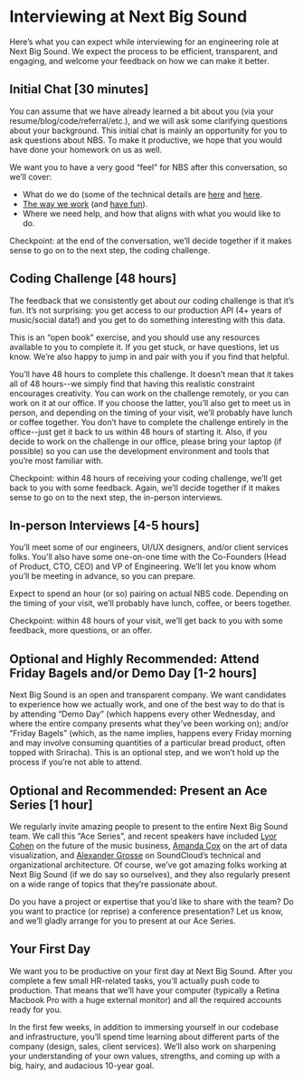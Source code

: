 # Interviewing at Next Big Sound

Here’s what you can expect while interviewing for an engineering role at Next Big Sound. We expect the process to be efficient, transparent, and engaging, and welcome your feedback on how we can make it better.

## Initial Chat [30 minutes]

You can assume that we have already learned a bit about you (via your resume/blog/code/referral/etc.), and we will ask some clarifying questions about your background. This initial chat is mainly an opportunity for you to ask questions about NBS. To make it productive, we hope that you would have done your homework on us as well.

We want you to have a very good “feel” for NBS after this conversation, so we’ll cover:
- What do we do (some of the technical details are [here](http://making.nextbigsound.com) and [here](http://highscalability.com/blog/2014/1/28/how-next-big-sound-tracks-over-a-trillion-song-plays-likes-a.html).
- [The way we work](https://github.com/nextbigsoundinc/The-Way-We-Work) (and [have fun](https://www.youtube.com/watch?v=5f38YzV6ROM)).
- Where we need help, and how that aligns with what you would like to do.

Checkpoint: at the end of the conversation, we’ll decide together if it makes sense to go on to the next step, the coding challenge.

## Coding Challenge [48 hours]

The feedback that we consistently get about our coding challenge is that it’s fun. It’s not surprising: you get access to our production API (4+ years of music/social data!) and you get to do something interesting with this data.

This is an “open book” exercise, and you should use any resources available to you to complete it. If you get stuck, or have questions, let us know. We’re also happy to jump in and pair with you if you find that helpful.

You’ll have 48 hours to complete this challenge. It doesn’t mean that it takes all of 48 hours--we simply find that having this realistic constraint encourages creativity. You can work on the challenge remotely, or you can work on it at our office. If you choose the latter, you’ll also get to meet us in person, and depending on the timing of your visit, we’ll probably have lunch or coffee together. You don’t have to complete the challenge entirely in the office--just get it back to us within 48 hours of starting it. Also, if you decide to work on the challenge in our office, please bring your laptop (if possible) so you can use the development environment and tools that you’re most familiar with.

Checkpoint: within 48 hours of receiving your coding challenge, we’ll get back to you with some feedback. Again, we’ll decide together if it makes sense to go on to the next step, the in-person interviews.

## In-person Interviews [4-5 hours]

You’ll meet some of our engineers, UI/UX designers, and/or client services folks. You'll also have some one-on-one time with the Co-Founders (Head of Product, CTO, CEO) and VP of Engineering. We’ll let you know whom you’ll be meeting in advance, so you can prepare. 

Expect to spend an hour (or so) pairing on actual NBS code. Depending on the timing of your visit, we’ll probably have lunch, coffee, or beers together.

Checkpoint: within 48 hours of your visit, we’ll get back to you with some feedback, more questions, or an offer.

## Optional and Highly Recommended: Attend Friday Bagels and/or Demo Day [1-2 hours]

Next Big Sound is an open and transparent company. We want candidates to experience how we actually work, and one of the best way to do that is by attending “Demo Day” (which happens every other Wednesday, and where the entire company presents what they’ve been working on); and/or “Friday Bagels” (which, as the name implies, happens every Friday morning and may involve consuming quantities of a particular bread product, often topped with Sriracha). This is an optional step, and we won’t hold up the process if you’re not able to attend.

## Optional and Recommended: Present an Ace Series [1 hour]

We regularly invite amazing people to present to the entire Next Big Sound team. We call this “Ace Series”, and recent speakers have included [Lyor Cohen](http://en.wikipedia.org/wiki/Lyor_Cohen) on the future of the music business, [Amanda Cox](http://amandacox.tumblr.com/) on the art of data visualization, and [Alexander Grosse](https://twitter.com/klangberater) on SoundCloud’s technical and organizational architecture. Of course, we’ve got amazing folks working at Next Big Sound (if we do say so ourselves), and they also regularly present on a wide range of topics that they’re passionate about.

Do you have a project or expertise that you’d like to share with the team? Do you want to practice (or reprise) a conference presentation? Let us know, and we’ll gladly arrange for you to present at our Ace Series.

## Your First Day

We want you to be productive on your first day at Next Big Sound. After you complete a few small HR-related tasks, you’ll actually push code to production. That means that we’ll have your computer (typically a Retina Macbook Pro with a huge external monitor) and all the required accounts ready for you.

In the first few weeks, in addition to immersing yourself in our codebase and infrastructure, you’ll spend time learning about different parts of the company (design, sales, client services). We’ll also work on sharpening your understanding of your own values, strengths, and coming up with a big, hairy, and audacious 10-year goal.
